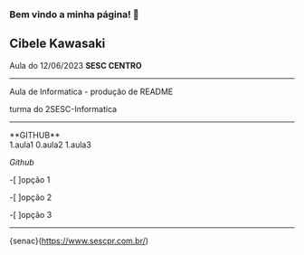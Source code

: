 ### Bem vindo a minha página! 👋
<h2> Cibele Kawasaki </h2>
Aula do 12/06/2023
<b>SESC CENTRO</b>
<hr>
Aula de Informatica - produção de README 

turma do 2SESC-Informatica
<hr>
**GITHUB**
<br>
1.aula1
0.aula2  
1.aula3

_Github_

-[ ]opção 1
 
-[ ]opção 2

-[ ]opção 3


***
{senac}(https://www.sescpr.com.br/)

<!--
**CibeleKawasakiNinja/CibeleKawasakiNinja** is a ✨ _special_ ✨ repository because its `README.md` (this file) appears on your GitHub profile.

Here are some ideas to get you started:

- 🔭 I’m currently working on ...
- 🌱 I’m currently learning ...
- 👯 I’m looking to collaborate on ...
- 🤔 I’m looking for help with ...
- 💬 Ask me about ...
- 📫 How to reach me: ...
- 😄 Pronouns: ...
- ⚡ Fun fact: ...
-->
